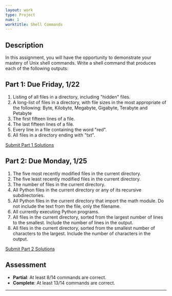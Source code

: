 ```yaml
---
layout: work
type: Project
num: 1
worktitle: Shell Commands
---
```


## Description

In this assignment, you will have the opportunity to demonstrate your mastery of
Unix shell commands. Write a shell command that produces each of the following outputs:

## Part 1: Due Friday, 1/22
1. Listing of all files in a directory, including "hidden" files.
2. A long-list of files in a directory, with file sizes in the most appropriate of the following: Byte, Kilobyte, Megabyte, Gigabyte, Terabyte and Petabyte
3. The first fifteen lines of a file.
4. The last fifteen lines of a file.
5. Every line in a file containing the word "red".
6. All files in a directory ending with "txt".

[Submit Part 1 Solutions](https://docs.google.com/forms/d/e/1FAIpQLSeCS8Jwi9OSJmfnUQEHCS3GH845gVi2wPY6m-K_DfGU3FXhwg/viewform?usp=sf_link)

## Part 2: Due Monday, 1/25
1. The five most recently modified files in the current directory.
2. The five least recently modified files in the current directory.
3. The number of files in the current directory.
4. All Python files in the current directory or any of its recursive subdirectories.
5. All Python files in the current directory that import the math module. Do not include the text from the file, only the filename.
6. All currently executing Python programs.
7. All files in the current directory, sorted from the largest number of lines to the smallest. Include the number of lines in the output.
8. All files in the current directory, sorted from the smallest number of characters to the largest. Include the number of characters in the output.

[Submit Part 2 Solutions](https://docs.google.com/forms/d/e/1FAIpQLSc48Ht3M2q5qpdN-x9qy7-Ro0FOnVyrBlJqhOerv9t-kLJPEA/viewform?usp=sf_link)

## Assessment
* **Partial**: At least 8/14 commands are correct.
* **Complete**: At least 13/14 commands are correct.

------------------------------------------------------------------------

